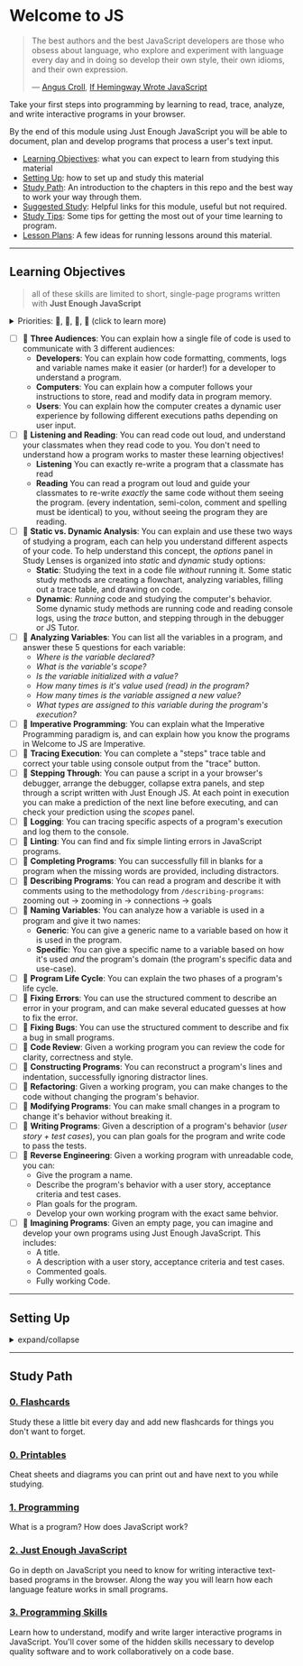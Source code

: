 # Welcome to JS

> The best authors and the best JavaScript developers are those who obsess about
> language, who explore and experiment with language every day and in doing so
> develop their own style, their own idioms, and their own expression.
>
> — [Angus Croll](https://anguscroll.com/),
> [If Hemingway Wrote JavaScript](https://anguscroll.com/hemingway/)

Take your first steps into programming by learning to read, trace, analyze, and
write interactive programs in your browser.

By the end of this module using Just Enough JavaScript you will be able to
document, plan and develop programs that process a user's text input.

- [Learning Objectives](#learning-objectives): what you can expect to learn from
  studying this material
- [Setting Up](#setting-up): how to set up and study this material
- [Study Path](#study-path): An introduction to the chapters in this repo and
  the best way to work your way through them.
- [Suggested Study](./suggested-study.md): Helpful links for this module, useful
  but not required.
- [Study Tips](./study-tips.md): Some tips for getting the most out of your time
  learning to program.
- [Lesson Plans](./lesson-plans): A few ideas for running lessons around this
  material.

---

## Learning Objectives

> all of these skills are limited to short, single-page programs written with
> **Just Enough JavaScript**

<details>
<summary>Priorities: 🥚, 🐣, 🐥, 🐔 (click to learn more)</summary>
<br>

There is a lot to learn in this repository. If you can't master all the material
at once, that's expected! Anything you don't master now will always be waiting
for you to review when you need it. These 4 emoji's will help you prioritize
your study time and to measure your progress:

- 🥚: Understanding this material is required, it covers the base skills you'll
  need for this module and the next. You do not need to finish all of them but
  should feel comfortable that you could with enough time.
- 🐣: You have started all of these exercises and feel you could complete them
  all if you just had more time. It may not be easy for you but with effort you
  can make it through.
- 🐥: You have studied the examples and started some exercises if you had time.
  You should have a big-picture understanding of these concepts/skills, but may
  not be confident completing the exercises.
- 🐔: These concepts or skills are not necessary but are related to this module.
  If you are finished with 🥚, 🐣 and 🐥 you can use the 🐔 exercises to push
  yourself without getting distracted from the module's main objectives.

---

</details>

- [ ] 🥚 **Three Audiences**: You can explain how a single file of code is used
      to communicate with 3 different audiences:
  - **Developers**: You can explain how code formatting, comments, logs and
    variable names make it easier (or harder!) for a developer to understand a
    program.
  - **Computers**: You can explain how a computer follows your instructions to
    store, read and modify data in program memory.
  - **Users**: You can explain how the computer creates a dynamic user
    experience by following different executions paths depending on user input.
- [ ] 🥚 **Listening and Reading**: You can read code out loud, and understand
      your classmates when they read code to you. You don't need to understand
      how a program works to master these learning objectives!
  - **Listening** You can exactly re-write a program that a classmate has read
  - **Reading** You can read a program out loud and guide your classmates to
    re-write _exactly_ the same code without them seeing the program. \(every
    indentation, semi-colon, comment and spelling must be identical\) to you,
    without seeing the program they are reading.
- [ ] 🥚 **Static vs. Dynamic Analysis**: You can explain and use these two ways
      of studying a program, each can help you understand different aspects of
      your code. To help understand this concept, the _options_ panel in Study
      Lenses is organized into _static_ and _dynamic_ study options:
  - **Static**: Studying the text in a code file _without_ running it. Some
    static study methods are creating a flowchart, analyzing variables, filling
    out a trace table, and drawing on code.
  - **Dynamic**: _Running_ code and studying the computer's behavior. Some
    dynamic study methods are running code and reading console logs, using the
    _trace_ button, and stepping through in the debugger or JS Tutor.
- [ ] 🥚 **Analyzing Variables**: You can list all the variables in a program,
      and answer these 5 questions for each variable:
  - _Where is the variable declared?_
  - _What is the variable's scope?_
  - _Is the variable initialized with a value?_
  - _How many times is it's value used \(read\) in the program?_
  - _How many times is the variable assigned a new value?_
  - _What types are assigned to this variable during the program's execution?_
- [ ] 🥚 **Imperative Programming**: You can explain what the Imperative
      Programming paradigm is, and can explain how you know the programs in
      Welcome to JS are Imperative.
- [ ] 🥚 **Tracing Execution**: You can complete a "steps" trace table and
      correct your table using console output from the "trace" button.
- [ ] 🥚 **Stepping Through**: You can pause a script in a your browser's
      debugger, arrange the debugger, collapse extra panels, and step through a
      script written with Just Enough JS. At each point in execution you can
      make a prediction of the next line before executing, and can check your
      prediction using the _scopes_ panel.
- [ ] 🥚 **Logging**: You can tracing specific aspects of a program's execution
      and log them to the console.
- [ ] 🥚 **Linting**: You can find and fix simple linting errors in JavaScript
      programs.
- [ ] 🐣 **Completing Programs**: You can successfully fill in blanks for a
      program when the missing words are provided, including distractors.
- [ ] 🐣 **Describing Programs**: You can read a program and describe it with
      comments using to the methodology from `/describing-programs`: zooming out
      -&gt; zooming in -&gt; connections -&gt; goals
- [ ] 🐣 **Naming Variables**: You can analyze how a variable is used in a
      program and give it two names:
  - **Generic**: You can give a generic name to a variable based on how it is
    used in the program.
  - **Specific**: You can give a specific name to a variable based on how it's
    used _and_ the program's domain (the program's specific data and use-case).
- [ ] 🐣 **Program Life Cycle**: You can explain the two phases of a program's
      life cycle.
- [ ] 🐣 **Fixing Errors**: You can use the structured comment to describe an
      error in your program, and can make several educated guesses at how to fix
      the error.
- [ ] 🐣 **Fixing Bugs**: You can use the structured comment to describe and fix
      a bug in small programs.
- [ ] 🐥 **Code Review**: Given a working program you can review the code for
      clarity, correctness and style.
- [ ] 🐥 **Constructing Programs**: You can reconstruct a program's lines and
      indentation, successfully ignoring distractor lines.
- [ ] 🐥 **Refactoring**: Given a working program, you can make changes to the
      code without changing the program's behavior.
- [ ] 🐥 **Modifying Programs**: You can make small changes in a program to
      change it's behavior without breaking it.
- [ ] 🐥 **Writing Programs**: Given a description of a program's behavior
      (_user story + test cases_), you can plan goals for the program and write
      code to pass the tests.
- [ ] 🐥 **Reverse Engineering**: Given a working program with unreadable code,
      you can:
  - Give the program a name.
  - Describe the program's behavior with a user story, acceptance criteria and
    test cases.
  - Plan goals for the program.
  - Develop your own working program with the exact same behvior.
- [ ] 🐔 **Imagining Programs**: Given an empty page, you can imagine and
      develop your own programs using Just Enough JavaScript. This includes:
  - A title.
  - A description with a user story, acceptance criteria and test cases.
  - Commented goals.
  - Fully working Code.

---

## Setting Up

<details>
<summary>expand/collapse</summary>
<br>

> You will need
> [NPM](https://docs.npmjs.com/downloading-and-installing-node-js-and-npm) and
> [nvm](https://github.com/nvm-sh/nvm#installing-and-updating) on your computer
> to study this material
>
> Using a browser with good DevTools will make your life easier:
> [Chromium](http://www.chromium.org/getting-involved/download-chromium),
> [FireFox](https://www.mozilla.org/en-US/firefox/new/),
> [Edge](https://www.microsoft.com/edge),
> [Chrome](https://www.google.com/chrome/)

1. Install o update the `study-lenses` package globally
   - `$ npm install -g study-lenses` (if you do not have it installed)
   - `$ npm update -g study-lenses` (if you already have it installed)
   - Didn't work? you may need to try:
     - (mac) `$ sudo npm install -g study-lenses`
   - having trouble updating?
     - try this:
       `$ npm uninstall -g study-lenses && npm install -g study-lenses`
2. Fork and clone this repository:
   1. fork the HackYourFuture repository to your personal account
      - `git@github.com:HackYourFutureBelgium/welcome-to-js.git`
   2. clone your fork to your computer
   3. when there are updates to the module:
      1. update your fork with a PR
      2. pull the changes from your fork to your computer
3. Navigate to the module repository in terminal
   - `$ cd welcome-to-js`
4. Run the `study` command from your CLI
   - `$ study`
5. The material will open in your default browser, you're good to go!
   - you can read the `study-lenses` user guide from your browser by navigating
     to `localhost:xxxx?--help`

> If you have a windows computer and get this error:
>
> - `... /study.ps1 cannot be loaded because running scripts ...`
>
> follow the instructions in
> [this StackOverflow answer](https://stackoverflow.com/a/63424744), that should
> take care of it ; )

---

## Code Quality Scripts

This repository comes with some scripts to check the quality of this code. You
can run these scripts to check the code provided by HYF, and to check the code
you write when experiment with the examples and complete the exercises.

### `npm run format`

This script will format all of the code in this repository making sure that all
the indentations are correct, the code is easy to read, and letting you know if
there are any syntax errors.

### `npm run spell-check`

This script will check all of the files in your repository for spelling
mistakes. Spelling is not just a detail, is important! Good spelling helps
others read and understand your programs with less effort.

`spell-check` is not so clever though, it doesn't have _all_ possible words in
it's dictionary and it won't know if you _wanted_ to spell a word incorrectly.
If you think one of it's "Unknown word"s is not a problem, you can either ignore
the suggestion or add the word to the `"words": [ ... ],` list in
[.cspell.json](./.cspell.json).

### `npm run lint:md`

This script will [lint](https://en.wikipedia.org/wiki/Lint_%28software%29) all
the Markdown files in this repository, checking for syntax mistakes and other
bad practices. Fixing linting errors will help you learn to write better code by
pointing out your mistakes _before_ they cause problems in your program.

Some linting errors will take some practice to understand and fix, but it will
be a good use of time.

### `npm run lint:js -- ./path/to/code`

Just like `lint:md`, but for `.js` files. This script will lint all of the JS
files in this repository, letting you know if there are any syntax errors or bad
practices.

</details>

---

## Study Path

### [0. Flashcards](./0-flashcards)

Study these a little bit every day and add new flashcards for things you don't
want to forget.

### [0. Printables](./0-printables)

Cheat sheets and diagrams you can print out and have next to you while studying.

### [1. Programming](./1-programming)

What is a program? How does JavaScript work?

### [2. Just Enough JavaScript](./2-just-enough-javascript)

Go in depth on JavaScript you need to know for writing interactive text-based
programs in the browser. Along the way you will learn how each language feature
works in small programs.

### [3. Programming Skills](./chapter-3.md)

Learn how to understand, modify and write larger interactive programs in
JavaScript. You'll cover some of the hidden skills necessary to develop quality
software and to work collaboratively on a code base.
